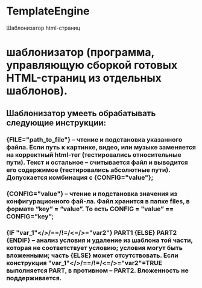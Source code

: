 # TemplateEngine
Шаблонизатор  html-страниц

# шаблонизатор (программа, управляющую сборкой готовых HTML-страниц из отдельных шаблонов).
## Шаблонизатор умееть обрабатывать следующие инструкции:
### {FILE="path_to_file"} – чтение и подстановка указанного файла. Если путь к картинке, видео, или музыке заменяется на корректный html-тег (тестировались относительные пути). Текст и остальное – считывается файл и выводится его содержимое (тестировались абсолютные пути). Допускается комбинация с {CONFIG="value"};
### {CONFIG="value"} – чтение и подстановка значения из конфигурационного фай-ла. Файл хранится в папке files, в формате “key” = “value”. То есть CONFIG = "value” == CONFIG=”key”;
### {IF "var_1"</>/==/!=/<=/>="var2"} PART1 {ELSE} PART2 {ENDIF} – анализ условия и удаление из шаблона той части, которая не соответствует условию; условия могут быть вложенными; часть {ELSE} может отсутствовать. Если конструкция "var_1"</>/==/!=/<=/>="var2"=TRUE выполняется PART,  в противном – PART2. Вложенность не поддерживается.
